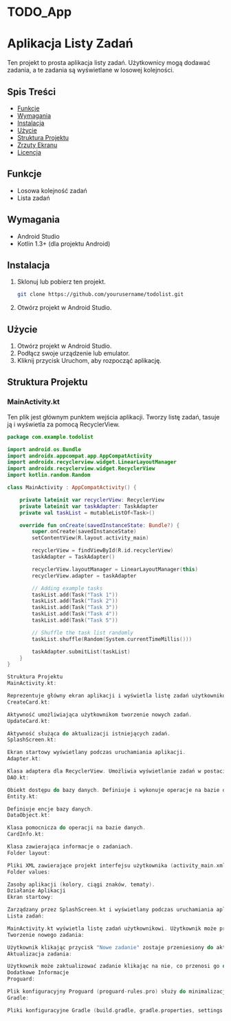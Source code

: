# TODO_App

# Aplikacja Listy Zadań

Ten projekt to prosta aplikacja listy zadań. Użytkownicy mogą dodawać zadania, a te zadania są wyświetlane w losowej kolejności.

## Spis Treści
- [Funkcje](#funkcje)
- [Wymagania](#wymagania)
- [Instalacja](#instalacja)
- [Użycie](#użycie)
- [Struktura Projektu](#struktura-projektu)
- [Zrzuty Ekranu](#zrzuty-ekranu)
- [Licencja](#licencja)

## Funkcje
- Losowa kolejność zadań
- Lista zadań

## Wymagania
- Android Studio
- Kotlin 1.3+ (dla projektu Android)

## Instalacja
1. Sklonuj lub pobierz ten projekt.
    ```sh
    git clone https://github.com/yourusername/todolist.git
    ```
2. Otwórz projekt w Android Studio.

## Użycie
1. Otwórz projekt w Android Studio.
2. Podłącz swoje urządzenie lub emulator.
3. Kliknij przycisk Uruchom, aby rozpocząć aplikację.

## Struktura Projektu

### MainActivity.kt
Ten plik jest głównym punktem wejścia aplikacji. Tworzy listę zadań, tasuje ją i wyświetla za pomocą RecyclerView.


```kotlin
package com.example.todolist

import android.os.Bundle
import androidx.appcompat.app.AppCompatActivity
import androidx.recyclerview.widget.LinearLayoutManager
import androidx.recyclerview.widget.RecyclerView
import kotlin.random.Random

class MainActivity : AppCompatActivity() {

    private lateinit var recyclerView: RecyclerView
    private lateinit var taskAdapter: TaskAdapter
    private val taskList = mutableListOf<Task>()

    override fun onCreate(savedInstanceState: Bundle?) {
        super.onCreate(savedInstanceState)
        setContentView(R.layout.activity_main)

        recyclerView = findViewById(R.id.recyclerView)
        taskAdapter = TaskAdapter()

        recyclerView.layoutManager = LinearLayoutManager(this)
        recyclerView.adapter = taskAdapter

        // Adding example tasks
        taskList.add(Task("Task 1"))
        taskList.add(Task("Task 2"))
        taskList.add(Task("Task 3"))
        taskList.add(Task("Task 4"))
        taskList.add(Task("Task 5"))

        // Shuffle the task list randomly
        taskList.shuffle(Random(System.currentTimeMillis()))

        taskAdapter.submitList(taskList)
    }
}

Struktura Projektu
MainActivity.kt:

Reprezentuje główny ekran aplikacji i wyświetla listę zadań użytkownikowi.
CreateCard.kt:

Aktywność umożliwiająca użytkownikom tworzenie nowych zadań.
UpdateCard.kt:

Aktywność służąca do aktualizacji istniejących zadań.
SplashScreen.kt:

Ekran startowy wyświetlany podczas uruchamiania aplikacji.
Adapter.kt:

Klasa adaptera dla RecyclerView. Umożliwia wyświetlanie zadań w postaci listy.
DAO.kt:

Obiekt dostępu do bazy danych. Definiuje i wykonuje operacje na bazie danych.
Entity.kt:

Definiuje encje bazy danych.
DataObject.kt:

Klasa pomocnicza do operacji na bazie danych.
CardInfo.kt:

Klasa zawierająca informacje o zadaniach.
Folder layout:

Pliki XML zawierające projekt interfejsu użytkownika (activity_main.xml, activity_create_card.xml, activity_update_card.xml).
Folder values:

Zasoby aplikacji (kolory, ciągi znaków, tematy).
Działanie Aplikacji
Ekran startowy:

Zarządzany przez SplashScreen.kt i wyświetlany podczas uruchamiania aplikacji.
Lista zadań:

MainActivity.kt wyświetla listę zadań użytkownikowi. Użytkownik może przeglądać istniejące zadania oraz dodać nowe zadanie klikając odpowiedni przycisk.
Tworzenie nowego zadania:

Użytkownik klikając przycisk "Nowe zadanie" zostaje przeniesiony do aktywności CreateCard.kt. Wprowadza tam szczegóły zadania i zapisuje je.
Aktualizacja zadania:

Użytkownik może zaktualizować zadanie klikając na nie, co przenosi go do aktywności UpdateCard.kt, gdzie może zaktualizować informacje o zadaniu i je zapisać.
Dodatkowe Informacje
Proguard:

Plik konfiguracyjny Proguard (proguard-rules.pro) służy do minimalizacji i zaciemniania kodu aplikacji.
Gradle:

Pliki konfiguracyjne Gradle (build.gradle, gradle.properties, settings.gradle) zarządzają zależnościami projektu i procesem budowania.
